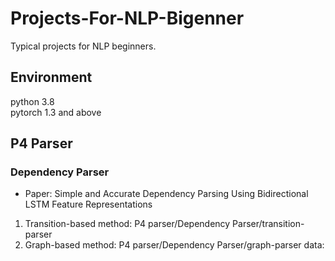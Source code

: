 # Projects-For-NLP-Bigenner

Typical projects for NLP beginners.

## Environment
python 3.8 \
pytorch 1.3 and above

## P4 Parser
### Dependency Parser 
   
   - Paper: Simple and Accurate Dependency Parsing Using Bidirectional LSTM Feature Representations 
   1. Transition-based method: P4 parser/Dependency Parser/transition-parser 
   2. Graph-based method: P4 parser/Dependency Parser/graph-parser 
   data: 
  
